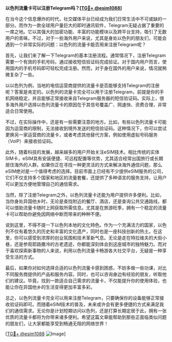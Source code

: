 **以色列流量卡可以注册Telegram吗？[[TG💪+ @esim1088](https://t.me/s/esim1088)]**

在当今这个信息爆炸的时代，社交媒体平台已经成为我们日常生活中不可或缺的一部分。而作为一款全球用户量巨大的即时通讯软件，Telegram无疑占据了重要的一席之地。它以其强大的加密功能、丰富的功能模块以及跨平台支持，吸引了无数用户的青睐。不过，对于一些海外用户来说，尤其是身处以色列的朋友们，可能会遇到一个非常实际的问题：以色列的流量卡能否用来注册Telegram呢？

首先，让我们来了解一下Telegram的基本注册流程。通常情况下，注册Telegram需要一个有效的手机号码，通过接收短信验证码完成验证。对于国内用户而言，使用国内的手机号码即可轻松完成注册。然而，对于身在国外的用户来说，情况就稍微复杂了一些。

以以色列为例，当地的电信运营商提供的流量卡是否能够支持Telegram的注册呢？答案是肯定的。以色列的流量卡完全可以用于注册Telegram，前提是你的手机网络稳定，并且能够正常接收来自Telegram服务器的短信验证码。实际上，很多海外用户选择以色列流量卡的原因在于其信号覆盖广、网速快、资费合理，非常适合日常使用。

不过，在实际操作中，还是有一些需要注意的地方。比如，有些以色列流量卡可能因为运营商的限制，无法接收到境外发送的短信验证码。这种情况下，你可以尝试更换另一家运营商的流量卡，或者考虑其他替代方案，例如使用虚拟号码服务（VoIP）来接收验证码。

此外，随着科技的发展，越来越多的用户开始关注eSIM技术。相比传统的实体SIM卡，eSIM具有安装便捷、可远程配置等优势，尤其适合经常出国旅行或长期居住海外的人群。如果你正在寻找一种更灵活的方式来解决海外通信问题，那么eSIM绝对是一个值得考虑的选择。目前市面上已经有不少提供eSIM服务的公司，它们不仅支持多个国家和地区的流量套餐，还提供了多种语言的服务支持，让用户可以更加方便地管理自己的通信需求。

当然，除了注册Telegram之外，以色列流量卡还能为用户提供许多便利。比如，当你身处异国他乡时，无论是查找附近的餐厅、酒店，还是查询公共交通路线，都可以借助流量卡随时上网获取所需信息。尤其是在旅游旺季，拥有一个稳定的流量卡可以帮助你避免因网络中断而带来的种种不便。

说到这里，不得不提一下以色列本地的文化特色。作为一个充满活力的国家，以色列不仅有着悠久的历史和丰富的文化遗产，同时也是一座科技创新的热土。在这里，你可以感受到浓厚的创业氛围和技术革新气息。无论是走在特拉维夫的大街小巷，还是参观耶路撒冷的古老遗迹，你都能深刻体会到这座城市的独特魅力。而对于喜欢探索新事物的人来说，利用以色列流量卡畅游各大社交平台，无疑是一种享受生活的方式。

最后，如果你对如何选择合适的以色列流量卡感到困惑，不妨多做一些功课，对比不同服务商提供的产品和服务内容。同时，也可以咨询身边有经验的朋友，听取他们的建议。毕竟，找到一款适合自己需求的流量卡，不仅能提升你的使用体验，也能让你在异国他乡的生活变得更加丰富多彩。

总之，以色列流量卡完全可以用来注册Telegram，只要确保你的设备能够正常接收验证码即可。而随着eSIM技术的普及，未来或许会有更多便捷的方式来满足我们的通信需求。无论你是计划短期访问以色列，还是打算长期定居于此，拥有一张优质的流量卡都将为你带来诸多便利。希望这篇文章能帮助到那些正面临类似问题的朋友们，让大家都能享受到畅通无阻的网络世界！

[[TG💪+ @esim1088](https://t.me/s/esim1088) ![Image](https://i.postimg.cc/4NQfJmqS/Snipaste-2025-05-13-00-14-12.png)]